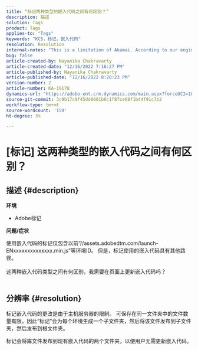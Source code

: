 ```yaml
---
title: “标记两种类型的嵌入代码之间有何区别？”
description: 描述
solution: Tags
product: Tags
applies-to: "Tags"
keywords: "KCS，标记，嵌入代码"
resolution: Resolution
internal-notes: "This is a limitation of Akamai. According to our engineer."
bug: false
article-created-by: Nayanika Chakravarty
article-created-date: "12/16/2022 7:16:27 PM"
article-published-by: Nayanika Chakravarty
article-published-date: "12/16/2022 8:20:23 PM"
version-number: 2
article-number: KA-19178
dynamics-url: "https://adobe-ent.crm.dynamics.com/main.aspx?forceUCI=1&pagetype=entityrecord&etn=knowledgearticle&id=6100f41d-767d-ed11-81ac-6045bd006079"
source-git-commit: 3c9b17c9f45dd8001b6c1f87ce68f1b44f91c7b2
workflow-type: tm+mt
source-wordcount: '159'
ht-degree: 3%

---
```


# [标记] 这两种类型的嵌入代码之间有何区别？

## 描述 {#description}


<b>环境</b>

- Adobe标记

<b>问题/症状</b>

使用嵌入代码的标记仅包含以前“//assets.adobedtm.com/launch-ENxxxxxxxxxxxxxx.min.js”等环境ID。 但是，标记使用的嵌入代码具有其他路径。
<br><br>这两种嵌入代码类型之间有何区别，我需要在页面上更新嵌入代码吗？
<br> <br>

## 分辨率 {#resolution}


标记嵌入代码的更改是由于主机服务器的限制。 可保存在同一文件夹中的文件数量有限，因此“标记”会为每个环境生成一个子文件夹，然后将该文件发布到子文件夹，然后发布到根文件夹。

标记会将库文件发布到现有嵌入代码的两个文件夹，以便用户无需更新嵌入代码。



